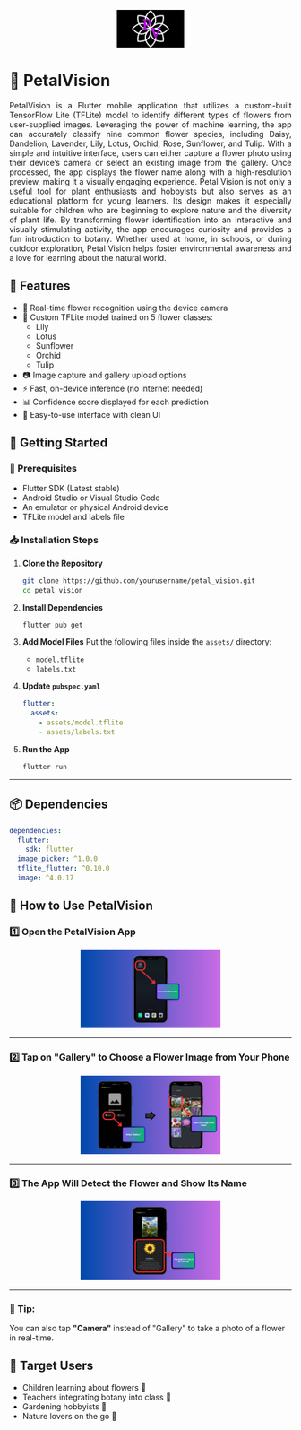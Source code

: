<p align="center">
  <img src="https://raw.githubusercontent.com/firdausshasan/petal_vision/refs/heads/main/assets/logo/petalvision.png" width="120" alt="PetalVision Icon">
</p>

# 🌸 PetalVision

<div align="justify">

PetalVision is a Flutter mobile application that utilizes a custom-built TensorFlow Lite (TFLite) model to identify different types of flowers from user-supplied images. Leveraging the power of machine learning, the app can accurately classify nine common flower species, including Daisy, Dandelion, Lavender, Lily, Lotus, Orchid, Rose, Sunflower, and Tulip. With a simple and intuitive interface, users can either capture a flower photo using their device’s camera or select an existing image from the gallery. Once processed, the app displays the flower name along with a high-resolution preview, making it a visually engaging experience. Petal Vision is not only a useful tool for plant enthusiasts and hobbyists but also serves as an educational platform for young learners. Its design makes it especially suitable for children who are beginning to explore nature and the diversity of plant life. By transforming flower identification into an interactive and visually stimulating activity, the app encourages curiosity and provides a fun introduction to botany. Whether used at home, in schools, or during outdoor exploration, Petal Vision helps foster environmental awareness and a love for learning about the natural world.

</div>



## 📱 Features

- 🌼 Real-time flower recognition using the device camera
- 🧠 Custom TFLite model trained on 5 flower classes:
  - Lily
  - Lotus
  - Sunflower
  - Orchid
  - Tulip
- 📷 Image capture and gallery upload options
- ⚡ Fast, on-device inference (no internet needed)
- 📊 Confidence score displayed for each prediction
- 🧩 Easy-to-use interface with clean UI

## 🚀 Getting Started

### 🔧 Prerequisites

- Flutter SDK (Latest stable)
- Android Studio or Visual Studio Code
- An emulator or physical Android device
- TFLite model and labels file

### 📥 Installation Steps

1. **Clone the Repository**
    ```bash
    git clone https://github.com/yourusername/petal_vision.git
    cd petal_vision
    ```

2. **Install Dependencies**
    ```bash
    flutter pub get
    ```

3. **Add Model Files**
    Put the following files inside the `assets/` directory:
    - `model.tflite`
    - `labels.txt`

4. **Update `pubspec.yaml`**
    ```yaml
    flutter:
      assets:
        - assets/model.tflite
        - assets/labels.txt
    ```

5. **Run the App**
    ```bash
    flutter run
    ```
---

## 📦 Dependencies

```yaml
dependencies:
  flutter:
    sdk: flutter
  image_picker: ^1.0.0
  tflite_flutter: ^0.10.0
  image: ^4.0.17
  ```

## 📱 How to Use PetalVision

### 1️⃣ Open the PetalVision App

<p align="center">
  <img src="https://raw.githubusercontent.com/firdausshasan/petal_vision/refs/heads/main/assets/steps/step%201.png" width="250" alt="Open App">
</p>

---

### 2️⃣ Tap on "Gallery" to Choose a Flower Image from Your Phone

<p align="center">
  <img src="https://raw.githubusercontent.com/firdausshasan/petal_vision/refs/heads/main/assets/steps/step%202.png" width="250" alt="Select from Gallery">
</p>

---

### 3️⃣ The App Will Detect the Flower and Show Its Name

<p align="center">
  <img src="https://raw.githubusercontent.com/firdausshasan/petal_vision/refs/heads/main/assets/steps/step%203.png" width="250" alt="Prediction Result">
</p>

---

### 📝 Tip:
You can also tap **"Camera"** instead of "Gallery" to take a photo of a flower in real-time.

## 👤 Target Users

- Children learning about flowers 🌼
- Teachers integrating botany into class 🌱
- Gardening hobbyists 🌿
- Nature lovers on the go 🌸






